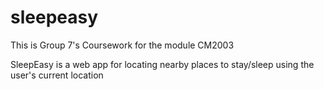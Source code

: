 # sleepeasy
This is Group 7's Coursework for the module CM2003

SleepEasy is a web app for locating nearby places to stay/sleep using the user's current location
